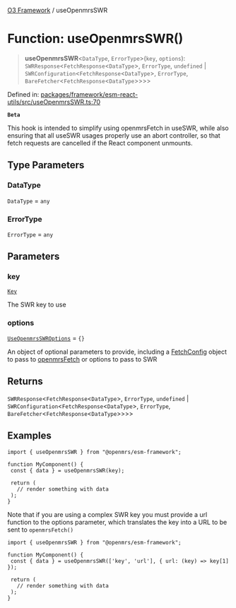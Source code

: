 [O3 Framework](../API.md) / useOpenmrsSWR

# Function: useOpenmrsSWR()

> **useOpenmrsSWR**\<`DataType`, `ErrorType`\>(`key`, `options`): `SWRResponse`\<`FetchResponse`\<`DataType`\>, `ErrorType`, `undefined` \| `SWRConfiguration`\<`FetchResponse`\<`DataType`\>, `ErrorType`, `BareFetcher`\<`FetchResponse`\<`DataType`\>\>\>\>

Defined in: [packages/framework/esm-react-utils/src/useOpenmrsSWR.ts:70](https://github.com/openmrs/openmrs-esm-core/blob/85cde3ce59cd3d29230c98040a3f53525e808725/packages/framework/esm-react-utils/src/useOpenmrsSWR.ts#L70)

**`Beta`**

This hook is intended to simplify using openmrsFetch in useSWR, while also ensuring that
all useSWR usages properly use an abort controller, so that fetch requests are cancelled
if the React component unmounts.

## Type Parameters

### DataType

`DataType` = `any`

### ErrorType

`ErrorType` = `any`

## Parameters

### key

[`Key`](../type-aliases/Key.md)

The SWR key to use

### options

[`UseOpenmrsSWROptions`](../type-aliases/UseOpenmrsSWROptions.md) = `{}`

An object of optional parameters to provide, including a [FetchConfig](../interfaces/FetchConfig.md) object
  to pass to [openmrsFetch](openmrsFetch.md) or options to pass to SWR

## Returns

`SWRResponse`\<`FetchResponse`\<`DataType`\>, `ErrorType`, `undefined` \| `SWRConfiguration`\<`FetchResponse`\<`DataType`\>, `ErrorType`, `BareFetcher`\<`FetchResponse`\<`DataType`\>\>\>\>

## Examples

```tsx
import { useOpenmrsSWR } from "@openmrs/esm-framework";

function MyComponent() {
 const { data } = useOpenmrsSWR(key);

 return (
   // render something with data
 );
}
```

Note that if you are using a complex SWR key you must provide a url function to the options parameter,
which translates the key into a URL to be sent to `openmrsFetch()`

```tsx
import { useOpenmrsSWR } from "@openmrs/esm-framework";

function MyComponent() {
 const { data } = useOpenmrsSWR(['key', 'url'], { url: (key) => key[1] });

 return (
   // render something with data
 );
}
```
